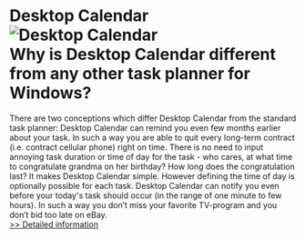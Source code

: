 # Desktop Calendar<br />![Desktop Calendar](https://mycommerce.akamaized.net/api/pimages/P300387467/BIG/300387467.PNG)<br />Why is Desktop Calendar different from any other task planner for Windows?
There are two conceptions which differ Desktop Calendar from the standard task planner:
Desktop Calendar can remind you even few months earlier about your task. In such a way you are able to quit every long-term contract (i.e. contract cellular phone) right on time.
There is no need to input annoying task duration or time of day for the task - who cares, at what time to congratulate grandma on her birthday? How long does the congratulation last? It makes Desktop Calendar simple.
However defining the time of day is optionally possible for each task. Desktop Calendar can notify you even before your today's task should occur (in the range of one minute to few hours). In such a way you don’t miss your favorite TV-program and you don’t bid too late on eBay.<br />[>> Detailed information](https://secure.shareit.com/shareit/product.html?productid=300387467&affiliateid=200057808)